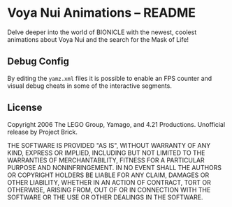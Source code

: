 # Voya Nui Animations – README

Delve deeper into the world of BIONICLE with the newest, coolest animations about Voya Nui and the search for the Mask of Life!


## Debug Config

By editing the `yamz.xml` files it is possible to enable an FPS counter and visual debug cheats in some of the interactive segments.


## License

Copyright 2006 The LEGO Group, Yamago, and 4.21 Productions. Unofficial release by Project Brick.

THE SOFTWARE IS PROVIDED "AS IS", WITHOUT WARRANTY OF ANY KIND, EXPRESS OR IMPLIED, INCLUDING BUT NOT LIMITED TO THE WARRANTIES OF MERCHANTABILITY, FITNESS FOR A PARTICULAR PURPOSE AND NONINFRINGEMENT. IN NO EVENT SHALL THE AUTHORS OR COPYRIGHT HOLDERS BE LIABLE FOR ANY CLAIM, DAMAGES OR OTHER LIABILITY, WHETHER IN AN ACTION OF CONTRACT, TORT OR OTHERWISE, ARISING FROM, OUT OF OR IN CONNECTION WITH THE SOFTWARE OR THE USE OR OTHER DEALINGS IN THE SOFTWARE.
